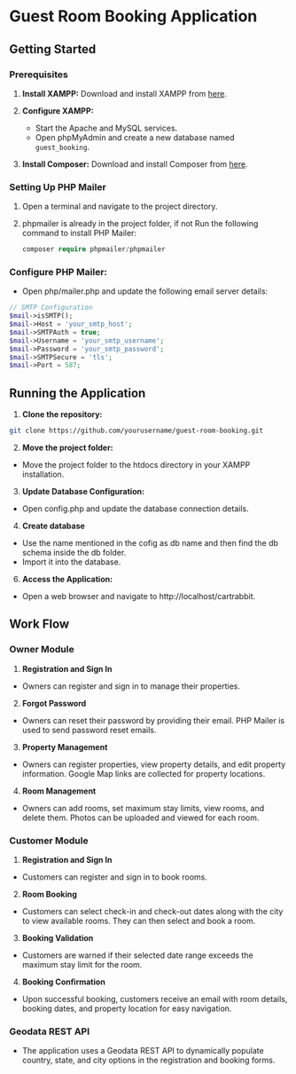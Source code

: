 # Guest Room Booking Application

## Getting Started

### Prerequisites

1. **Install XAMPP:**
   Download and install XAMPP from [here](https://www.apachefriends.org/index.html).

2. **Configure XAMPP:**
   - Start the Apache and MySQL services.
   - Open phpMyAdmin and create a new database named `guest_booking`.

3. **Install Composer:**
   Download and install Composer from [here](https://getcomposer.org/).

### Setting Up PHP Mailer

1. Open a terminal and navigate to the project directory.

2. phpmailer is already in the project folder, if not Run the following command to install PHP Mailer:
   ```php
   composer require phpmailer/phpmailer
   ```
### Configure PHP Mailer:
  - Open php/mailer.php and update the following email server details:
```php
// SMTP Configuration
$mail->isSMTP();
$mail->Host = 'your_smtp_host';
$mail->SMTPAuth = true;
$mail->Username = 'your_smtp_username';
$mail->Password = 'your_smtp_password';
$mail->SMTPSecure = 'tls';
$mail->Port = 587;
```

## Running the Application
1. **Clone the repository:**

```bash
git clone https://github.com/yourusername/guest-room-booking.git
```
2. **Move the project folder:**
- Move the project folder to the htdocs directory in your XAMPP installation.

3. **Update Database Configuration:**
- Open config.php and update the database connection details.

4. **Create database**
- Use the name mentioned in the cofig as db name and then find the db schema inside the db folder.
- Import it into the database.

6. **Access the Application:**
- Open a web browser and navigate to http://localhost/cartrabbit.

## Work Flow
### Owner Module
1. **Registration and Sign In**
- Owners can register and sign in to manage their properties.

2. **Forgot Password**
- Owners can reset their password by providing their email. PHP Mailer is used to send password reset emails.

3. **Property Management**
- Owners can register properties, view property details, and edit property information. Google Map links are collected for property locations.

4. **Room Management**
- Owners can add rooms, set maximum stay limits, view rooms, and delete them. Photos can be uploaded and viewed for each room.

### Customer Module
1. **Registration and Sign In**
- Customers can register and sign in to book rooms.

2. **Room Booking**
- Customers can select check-in and check-out dates along with the city to view available rooms. They can then select and book a room.

3. **Booking Validation**
- Customers are warned if their selected date range exceeds the maximum stay limit for the room.

4. **Booking Confirmation**
- Upon successful booking, customers receive an email with room details, booking dates, and property location for easy navigation.
  
### Geodata REST API
- The application uses a Geodata REST API to dynamically populate country, state, and city options in the registration and booking forms.
